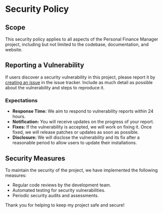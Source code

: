 # Security Policy

## Scope

This security policy applies to all aspects of the Personal Finance Manager project, including but not limited to the codebase, documentation, and website.

## Reporting a Vulnerability

If users discover a security vulnerability in this project, please report it by [creating an issue](https://github.com/MobileAppDevelopment-Fall2025/Personal-Finance-Manager/issues) in the issue tracker. Include as much detail as possible about the vulnerability and steps to reproduce it.

### Expectations

- **Response Time:** We aim to respond to vulnerability reports within 24 hours.
- **Notification:** You will receive updates on the progress of your report.
- **Fixes:** If the vulnerability is accepted, we will work on fixing it. Once fixed, we will release patches or updates as soon as possible.
- **Disclosure:** We will disclose the vulnerability and its fix after a reasonable period to allow users to update their installations.

## Security Measures

To maintain the security of the project, we have implemented the following measures:

- Regular code reviews by the development team.
- Automated testing for security vulnerabilities.
- Periodic security audits and assessments.

Thank you for helping to keep my project safe and secure!

